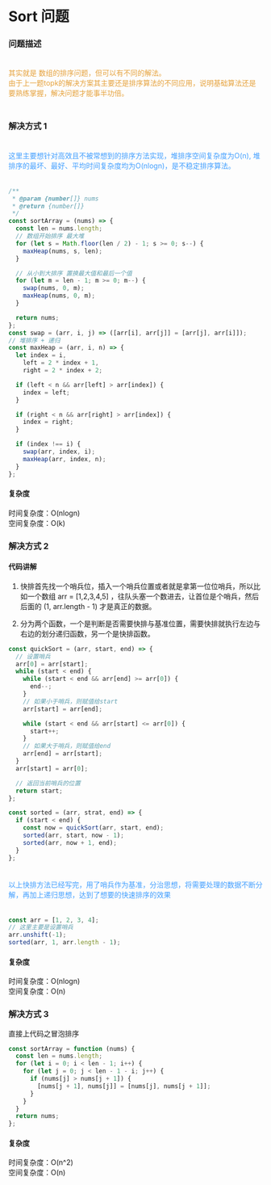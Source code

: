 # Sort 问题

### 问题描述

 <div style="color: #E6A23C; fontSize: 18px; padding: 20px 0">
  其实就是 数组的排序问题，但可以有不同的解法。<br/>
  由于上一题topk的解决方案其主要还是排序算法的不同应用，说明基础算法还是要熟练掌握，解决问题才能事半功倍。
  </div>

### 解决方式 1

  <div style="color: #409EFF; fontSize: 18px; padding: 20px 0">
  这里主要想针对高效且不被常想到的排序方法实现，堆排序空间复杂度为O(n), 堆排序的最坏、最好、平均时间复杂度均为O(nlogn)，是不稳定排序算法。
  </div>

```js
/**
 * @param {number[]} nums
 * @return {number[]}
 */
const sortArray = (nums) => {
  const len = nums.length;
  // 数组开始排序 最大堆
  for (let s = Math.floor(len / 2) - 1; s >= 0; s--) {
    maxHeap(nums, s, len);
  }

  // 从小到大排序 置换最大值和最后一个值
  for (let m = len - 1; m >= 0; m--) {
    swap(nums, 0, m);
    maxHeap(nums, 0, m);
  }

  return nums;
};
const swap = (arr, i, j) => ([arr[i], arr[j]] = [arr[j], arr[i]]);
// 堆排序 + 递归
const maxHeap = (arr, i, n) => {
  let index = i,
    left = 2 * index + 1,
    right = 2 * index + 2;

  if (left < n && arr[left] > arr[index]) {
    index = left;
  }

  if (right < n && arr[right] > arr[index]) {
    index = right;
  }

  if (index !== i) {
    swap(arr, index, i);
    maxHeap(arr, index, n);
  }
};
```

#### 复杂度

时间复杂度：O(nlogn) <br/>
空间复杂度：O(k)

### 解决方式 2

#### 代码讲解

1. 快排首先找一个哨兵位，插入一个哨兵位置或者就是拿第一位位哨兵，所以比如一个数组 arr = [1,2,3,4,5] ，往队头塞一个数进去，让首位是个哨兵，然后后面的 (1, arr.length - 1) 才是真正的数据。

2. 分为两个函数，一个是判断是否需要快排与基准位置，需要快排就执行左边与右边的划分递归函数，另一个是快排函数。

```js
const quickSort = (arr, start, end) => {
  // 设置哨兵
  arr[0] = arr[start];
  while (start < end) {
    while (start < end && arr[end] >= arr[0]) {
      end--;
    }
    // 如果小于哨兵，则赋值给start
    arr[start] = arr[end];

    while (start < end && arr[start] <= arr[0]) {
      start++;
    }
    // 如果大于哨兵，则赋值给end
    arr[end] = arr[start];
  }
  arr[start] = arr[0];

  // 返回当前哨兵的位置
  return start;
};

const sorted = (arr, strat, end) => {
  if (start < end) {
    const now = quickSort(arr, start, end);
    sorted(arr, start, now - 1);
    sorted(arr, now + 1, end);
  }
};
```

<div style="color: #409EFF; fontSize: 18px; padding: 20px 0">
  以上快排方法已经写完，用了哨兵作为基准，分治思想，将需要处理的数据不断分解，再加上递归思想，达到了想要的快速排序的效果
</div>

```js
const arr = [1, 2, 3, 4];
// 这里主要是设置哨兵
arr.unshift(-1);
sorted(arr, 1, arr.length - 1);
```

#### 复杂度

时间复杂度：O(nlogn) <br/>
空间复杂度：O(n)

### 解决方式 3

直接上代码之冒泡排序

```js
const sortArray = function (nums) {
  const len = nums.length;
  for (let i = 0; i < len - 1; i++) {
    for (let j = 0; j < len - 1 - i; j++) {
      if (nums[j] > nums[j + 1]) {
        [nums[j + 1], nums[j]] = [nums[j], nums[j + 1]];
      }
    }
  }
  return nums;
};
```

#### 复杂度

时间复杂度：O(n^2) <br/>
空间复杂度：O(n)
